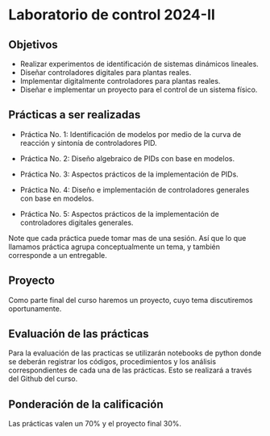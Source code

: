 # Laboratorio de control 2024-II

## Objetivos

* Realizar experimentos de identificación de sistemas dinámicos lineales.
* Diseñar controladores digitales para plantas reales.
* Implementar digitalmente controladores para plantas reales.
* Diseñar e implementar un proyecto para el control de un sistema físico.

## Prácticas a ser realizadas

* Práctica No. 1:  Identificación de modelos por medio de la curva de reacción y sintonía de controladores PID.

* Práctica No. 2:  Diseño algebraico de PIDs con base en modelos.

* Práctica No. 3:  Aspectos prácticos de la implementación de PIDs.

* Práctica No. 4:  Diseño e implementación de controladores generales con base en modelos.

* Práctica No. 5: Aspectos prácticos de la implementación de controladores digitales generales.


Note que cada práctica puede tomar mas de una sesión. Así que lo que llamamos práctica agrupa conceptualmente un tema, y también corresponde a un entregable.

## Proyecto

Como parte final del curso haremos un proyecto, cuyo tema discutiremos oportunamente.


## Evaluación de las prácticas

Para la evaluación de las practicas se utilizarán notebooks de python donde se deberán registrar los códigos, procedimientos y los análisis correspondientes de cada una de las prácticas. Esto se realizará a través del Github del curso.

## Ponderación de la calificación

Las prácticas valen un 70\% y el proyecto final 30\%.
